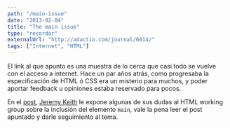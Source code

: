 ```yaml
---
path: "/main-issue"
date: "2013-02-04"
title: "The main issue"
type: "recordar"
externalUrl: "http://adactio.com/journal/6014/"
tags: ["Internet", "HTML"]
---
```


El link al que apunto es una muestra de lo cerca que casi todo se vuelve con el acceso a internet. Hace un par años atrás, como progresaba la especificación de HTML &oacute; CSS era un misterio para muchos, y poder aportar feedback u opiniones estaba reservado para pocos.

En el [post](http://adactio.com/journal/6014/), [Jeremy Keith](http://adactio.com) le expone algunas de sus dudas al HTML working group sobre la inclusión del elemento `main`, vale la pena leer el post apuntado y darle seguimiento al tema.
